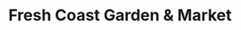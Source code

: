 ---
title: "Fresh Coast Garden & Market"
url: /rogers-city/fresh-coast-garden-and-market/
shop: garden centre
---